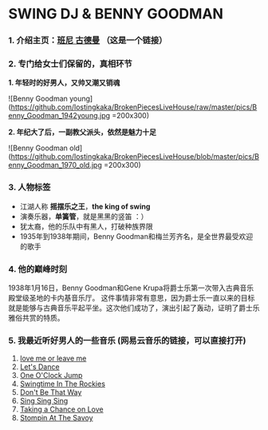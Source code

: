 # SWING DJ & BENNY GOODMAN

### 1. 介绍主页：[班尼 古德曼](https://www.touchoftonga.com/DavidMulliss/benny-goodman.html) （这是一个链接）

### 2. 专门给女士们保留的，真相环节

**1. 年轻时的好男人，又帅又潮又销魂**

![Benny Goodman young](https://github.com/lostingkaka/BrokenPiecesLiveHouse/raw/master/pics/Benny_Goodman_1942young.jpg =200x300)

**2. 年纪大了后，一副教父派头，依然是魅力十足**

![Benny Goodman old](https://github.com/lostingkaka/BrokenPiecesLiveHouse/blob/master/pics/Benny_Goodman_1970_old.jpg =200x300)

### 3. 人物标签
* 江湖人称 **摇摆乐之王**，**the king of swing**
* 演奏乐器，**单簧管**，就是黑黑的竖笛 ：）
* 犹太裔，他的乐队中有黑人，打破种族界限
* 1935年到1938年期间，Benny Goodman和梅兰芳齐名，是全世界最受欢迎的歌手


### 4. 他的巅峰时刻
1938年1月16日，Benny Goodman和Gene Krupa将爵士乐第一次带入古典音乐殿堂级圣地的卡内基音乐厅。
这件事情非常有意思，因为爵士乐一直以来的目标就是能够与古典音乐平起平坐。这次他们成功了，演出引起了轰动，证明了爵士乐雅俗共赏的特质。


### 5. 我最近听好男人的一些音乐 (网易云音乐的链接，可以直接打开)
1. [love me or leave me](http://music.163.com/#/m/song?id=1095959)
2. [Let's Dance](http://music.163.com/#/m/song?id=541180524)
3. [One O'Clock Jump](http://music.163.com/#/m/song?id=1012279)
4. [Swingtime In The Rockies](http://music.163.com/#/m/song?id=507697309)
5. [Don't Be That Way](http://music.163.com/#/m/song?id=507697264)
6. [Sing Sing Sing](http://music.163.com/#/m/song?id=27980321)
7. [Taking a Chance on Love](http://music.163.com/#/m/song?id=27267809)
8. [Stompin At The Savoy](http://music.163.com/#/m/song?id=1095916)